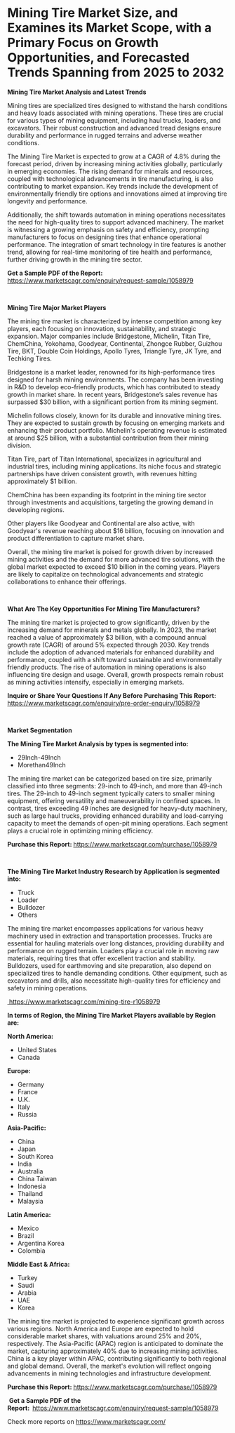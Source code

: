 <p><h1>Mining Tire Market Size, and Examines its Market Scope, with a Primary Focus on Growth Opportunities, and Forecasted Trends Spanning from 2025 to 2032</h1></p><p><strong>Mining Tire Market Analysis and Latest Trends</strong></p>
<p><p>Mining tires are specialized tires designed to withstand the harsh conditions and heavy loads associated with mining operations. These tires are crucial for various types of mining equipment, including haul trucks, loaders, and excavators. Their robust construction and advanced tread designs ensure durability and performance in rugged terrains and adverse weather conditions.</p><p>The Mining Tire Market is expected to grow at a CAGR of 4.8% during the forecast period, driven by increasing mining activities globally, particularly in emerging economies. The rising demand for minerals and resources, coupled with technological advancements in tire manufacturing, is also contributing to market expansion. Key trends include the development of environmentally friendly tire options and innovations aimed at improving tire longevity and performance. </p><p>Additionally, the shift towards automation in mining operations necessitates the need for high-quality tires to support advanced machinery. The market is witnessing a growing emphasis on safety and efficiency, prompting manufacturers to focus on designing tires that enhance operational performance. The integration of smart technology in tire features is another trend, allowing for real-time monitoring of tire health and performance, further driving growth in the mining tire sector.</p></p>
<p><strong>Get a Sample PDF of the Report:&nbsp;</strong> <a href="https://www.marketscagr.com/enquiry/request-sample/1058979?utm_campaign=2337&utm_medium=2&utm_source=Github&utm_content=ia&utm_term=16022025&utm_id=mining-tire">https://www.marketscagr.com/enquiry/request-sample/1058979</a></p>
<p>&nbsp;</p>
<p><strong>Mining Tire Major Market Players</strong></p>
<p><p>The mining tire market is characterized by intense competition among key players, each focusing on innovation, sustainability, and strategic expansion. Major companies include Bridgestone, Michelin, Titan Tire, ChemChina, Yokohama, Goodyear, Continental, Zhongce Rubber, Guizhou Tire, BKT, Double Coin Holdings, Apollo Tyres, Triangle Tyre, JK Tyre, and Techking Tires. </p><p>Bridgestone is a market leader, renowned for its high-performance tires designed for harsh mining environments. The company has been investing in R&D to develop eco-friendly products, which has contributed to steady growth in market share. In recent years, Bridgestone’s sales revenue has surpassed $30 billion, with a significant portion from its mining segment.</p><p>Michelin follows closely, known for its durable and innovative mining tires. They are expected to sustain growth by focusing on emerging markets and enhancing their product portfolio. Michelin's operating revenue is estimated at around $25 billion, with a substantial contribution from their mining division.</p><p>Titan Tire, part of Titan International, specializes in agricultural and industrial tires, including mining applications. Its niche focus and strategic partnerships have driven consistent growth, with revenues hitting approximately $1 billion.</p><p>ChemChina has been expanding its footprint in the mining tire sector through investments and acquisitions, targeting the growing demand in developing regions. </p><p>Other players like Goodyear and Continental are also active, with Goodyear's revenue reaching about $16 billion, focusing on innovation and product differentiation to capture market share.</p><p>Overall, the mining tire market is poised for growth driven by increased mining activities and the demand for more advanced tire solutions, with the global market expected to exceed $10 billion in the coming years. Players are likely to capitalize on technological advancements and strategic collaborations to enhance their offerings.</p></p>
<p>&nbsp;</p>
<p><strong>What Are The Key Opportunities For Mining Tire Manufacturers?</strong></p>
<p><p>The mining tire market is projected to grow significantly, driven by the increasing demand for minerals and metals globally. In 2023, the market reached a value of approximately $3 billion, with a compound annual growth rate (CAGR) of around 5% expected through 2030. Key trends include the adoption of advanced materials for enhanced durability and performance, coupled with a shift toward sustainable and environmentally friendly products. The rise of automation in mining operations is also influencing tire design and usage. Overall, growth prospects remain robust as mining activities intensify, especially in emerging markets.</p></p>
<p><strong>Inquire or Share Your Questions If Any Before Purchasing This Report:</strong> <a href="https://www.marketscagr.com/enquiry/pre-order-enquiry/1058979?utm_campaign=2337&utm_medium=2&utm_source=Github&utm_content=ia&utm_term=16022025&utm_id=mining-tire">https://www.marketscagr.com/enquiry/pre-order-enquiry/1058979</a></p>
<p>&nbsp;</p>
<p><strong>Market Segmentation</strong></p>
<p><strong>The Mining Tire Market Analysis by types is segmented into:</strong></p>
<p><ul><li>29Inch-49Inch</li><li>Morethan49Inch</li></ul></p>
<p><p>The mining tire market can be categorized based on tire size, primarily classified into three segments: 29-inch to 49-inch, and more than 49-inch tires. The 29-inch to 49-inch segment typically caters to smaller mining equipment, offering versatility and maneuverability in confined spaces. In contrast, tires exceeding 49 inches are designed for heavy-duty machinery, such as large haul trucks, providing enhanced durability and load-carrying capacity to meet the demands of open-pit mining operations. Each segment plays a crucial role in optimizing mining efficiency.</p></p>
<p><strong>Purchase this Report:&nbsp;</strong><a href="https://www.marketscagr.com/purchase/1058979?utm_campaign=2337&utm_medium=2&utm_source=Github&utm_content=ia&utm_term=16022025&utm_id=mining-tire">https://www.marketscagr.com/purchase/1058979</a></p>
<p>&nbsp;</p>
<p><strong>The Mining Tire Market Industry Research by Application is segmented into:</strong></p>
<p><ul><li>Truck</li><li>Loader</li><li>Bulldozer</li><li>Others</li></ul></p>
<p><p>The mining tire market encompasses applications for various heavy machinery used in extraction and transportation processes. Trucks are essential for hauling materials over long distances, providing durability and performance on rugged terrain. Loaders play a crucial role in moving raw materials, requiring tires that offer excellent traction and stability. Bulldozers, used for earthmoving and site preparation, also depend on specialized tires to handle demanding conditions. Other equipment, such as excavators and drills, also necessitate high-quality tires for efficiency and safety in mining operations.</p></p>
<p><a href="https://www.marketscagr.com/mining-tire-r1058979?utm_campaign=2337&utm_medium=2&utm_source=Github&utm_content=ia&utm_term=16022025&utm_id=mining-tire">&nbsp;https://www.marketscagr.com/mining-tire-r1058979</a></p>
<p><strong>In terms of Region, the Mining Tire Market Players available by Region are:</strong></p>
<p>
    <p> <strong> North America: </strong>
        <ul>
            <li>United States</li>
            <li>Canada</li>
        </ul>
        </p> 
    <p> <strong> Europe: </strong>
        <ul>
            <li>Germany</li>
            <li>France</li>
            <li>U.K.</li>
            <li>Italy</li>
            <li>Russia</li>
        </ul>
        </p> 
    <p> <strong> Asia-Pacific: </strong>
        <ul>
            <li>China</li>
            <li>Japan</li>
            <li>South Korea</li>
            <li>India</li>
            <li>Australia</li>
            <li>China Taiwan</li>
            <li>Indonesia</li>
            <li>Thailand</li>
            <li>Malaysia</li>
        </ul>
        </p> 
    <p> <strong> Latin America: </strong>
        <ul>
            <li>Mexico</li>
            <li>Brazil</li>
            <li>Argentina Korea</li>
            <li>Colombia</li>
        </ul>
        </p> 
    <p> <strong> Middle East & Africa: </strong>
        <ul>
            <li>Turkey</li>
            <li>Saudi</li>
            <li>Arabia</li>
            <li>UAE</li>
            <li>Korea</li>
        </ul>
    </p>
    </p>
<p><p>The mining tire market is projected to experience significant growth across various regions. North America and Europe are expected to hold considerable market shares, with valuations around 25% and 20%, respectively. The Asia-Pacific (APAC) region is anticipated to dominate the market, capturing approximately 40% due to increasing mining activities. China is a key player within APAC, contributing significantly to both regional and global demand. Overall, the market's evolution will reflect ongoing advancements in mining technologies and infrastructure development.</p></p>
<p><strong>Purchase this Report: </strong><a href="https://www.marketscagr.com/purchase/1058979?utm_campaign=2337&utm_medium=2&utm_source=Github&utm_content=ia&utm_term=16022025&utm_id=mining-tire">https://www.marketscagr.com/purchase/1058979</a></p>
<p>&nbsp;<strong>Get a Sample PDF of the Report:&nbsp;&nbsp;</strong><a href="https://www.marketscagr.com/enquiry/request-sample/1058979?utm_campaign=2337&utm_medium=2&utm_source=Github&utm_content=ia&utm_term=16022025&utm_id=mining-tire">https://www.marketscagr.com/enquiry/request-sample/1058979</a></p>
<p><strong></strong></p>
<p>Check more reports on <a href="https://www.marketscagr.com/?utm_campaign=2337&utm_medium=2&utm_source=Github&utm_content=ia&utm_term=16022025&utm_id=mining-tire">https://www.marketscagr.com/</a></p>